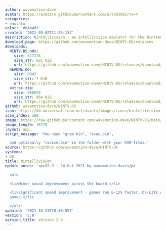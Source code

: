 ```yaml
---
author: wavemotion-dave
avatar: https://avatars.githubusercontent.com/u/75039837?v=4
categories:
- emulator
color: '#b4b4d3'
created: '2021-09-02T21:28:15Z'
description: Nintellivision - an Intellivision Emulator for the Nintendo DS/DSi
download_page: https://github.com/wavemotion-dave/NINTV-DS/releases
downloads:
  NINTV-DS.nds:
    size: 677376
    size_str: 661 KiB
    url: https://github.com/wavemotion-dave/NINTV-DS/releases/download/2.9/NINTV-DS.nds
  README.md:
    size: 8043
    size_str: 7 KiB
    url: https://github.com/wavemotion-dave/NINTV-DS/releases/download/2.9/README.md
  extras.zip:
    size: 988050
    size_str: 964 KiB
    url: https://github.com/wavemotion-dave/NINTV-DS/releases/download/2.9/extras.zip
github: wavemotion-dave/NINTV-DS
icon: https://db.universal-team.net/assets/images/icons/nintellivision.png
icon_index: 188
image: https://raw.githubusercontent.com/wavemotion-dave/NINTV-DS/main/arm9/gfx/bgTop.png
image_length: 16270
layout: app
script_message: 'You need "grom.bin", "exec.bin",

  and optionally "ivoice.bin" in the folder with your ROM files.'
source: https://github.com/wavemotion-dave/NINTV-DS
systems:
- DS
title: Nintellivision
update_notes: '<p>V2.9 : 24-Oct-2021 by wavemotion-dave</p>

  <ul>

  <li>Minor sound improvement across the board.</li>

  <li>Significant speed improvement - games run 6-12% faster. DS-LITE will run more
  games.</li>

  </ul>'
updated: '2021-10-23T20:30:59Z'
version: '2.9'
version_title: Version 2.9
---
```

